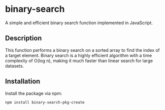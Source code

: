 # binary-search

A simple and efficient binary search function implemented in JavaScript.


## Description

This function performs a binary search on a sorted array to find the index of a target element. Binary search is a highly efficient algorithm with a time complexity of O(log n), making it much faster than linear search for large datasets.

## Installation

Install the package via npm:

```sh
npm install binary-search-pkg-create

